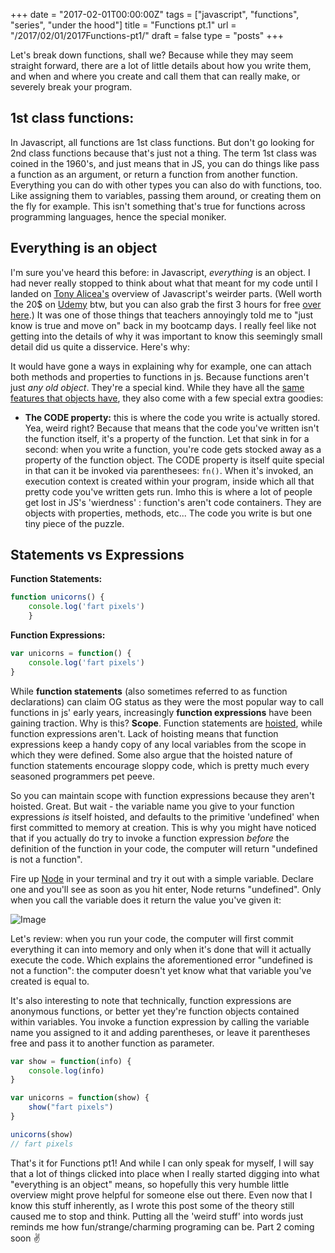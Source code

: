 +++
date = "2017-02-01T00:00:00Z"
tags = ["javascript", "functions", "series", "under the hood"]
title = "Functions pt.1"
url = "/2017/02/01/2017Functions-pt1/"
draft = false
type = "posts"
+++

Let's break down functions, shall we? Because while they may seem straight forward, there are a lot of little details about how you write them, and when and where you create and call them that can really make, or severely break your program.

## 1st class functions:
In Javascript, all functions are 1st class functions. But don't go looking for 2nd class functions because that's just not a thing. The term 1st class was coined in the 1960's, and just means that in JS, you can do things like pass a function as an argument,  or return a function from another function. Everything you can do with other types you can also do with functions, too. Like assigning them to variables, passing them around, or creating them on the fly for example. This isn't something that's true for functions across programming languages, hence the special moniker.

## Everything is an object
I'm sure you've heard this before: in Javascript, _everything_ is an object. I had never really stopped to think about what that meant for my code until I landed on [Tony Alicea's](https://twitter.com/anthonypalicea?lang=en) overview of Javascript's weirder parts. (Well worth the 20$ on [Udemy](https://www.udemy.com/understand-javascript/) btw, but you can also grab the first 3 hours for free [over here](https://www.youtube.com/watch?v=Bv_5Zv5c-Ts).) It was one of those things that teachers annoyingly told me to "just know is true and move on" back in my bootcamp days. I really feel like not getting into the details of why it was important to know this seemingly small detail did us quite a disservice. Here's why:

 It would have gone a ways in explaining why for example, one can attach both methods and properties to functions in js. Because functions aren't just _any old object_. They're a special kind. While they have all the [same features that objects have](https://developer.mozilla.org/en-US/docs/Learn/JavaScript/Objects/Basics), they also come with a few special extra goodies:

- __The CODE property:__ this is where the code you write is actually stored. Yea, weird right? Because that means that the code you've written isn't the function itself, it's a property of the function. Let that sink in for a second: when you write a function, you're code gets stocked away as a property of the function object. The CODE property is itself quite special in that can it be invoked via parenthesees: `fn()`. When it's invoked,  an execution context is created within your program, inside which all that pretty code you've written gets run. Imho this is where a lot of people get lost in JS's 'wierdness' : function's aren't code containers. They are objects with properties, methods, etc... The code you write is but one tiny piece of the puzzle.

## Statements vs Expressions
__Function Statements:__
```javascript
function unicorns() {
	console.log('fart pixels')
	}
```

__Function Expressions:__
```javascript
var unicorns = function() {
	console.log('fart pixels')
}
```

While __function statements__ (also sometimes referred to as function declarations) can claim OG status as they were the most popular way to call functions in js' early years, increasingly __function expressions__ have been gaining traction. Why is this? __Scope__. Function statements are [hoisted](https://developer.mozilla.org/en-US/docs/Glossary/Hoisting), while function expressions aren't. Lack of hoisting means that function expressions keep a handy copy of any local variables from the scope in which they were defined. Some also argue that the hoisted nature of function statements encourage sloppy code, which is pretty much every seasoned programmers pet peeve.

So you can maintain scope with function expressions because they aren't hoisted. Great. But wait - the variable name you give to your function expressions _is_ itself hoisted, and defaults to the primitive 'undefined' when first committed to memory at creation. This is why you might have noticed that if you actually do try to invoke a function expression _before_  the definition of the function in your code, the computer will return "undefined is not a function".

Fire up [Node](https://nodejs.org/en/) in your terminal and try it out with a simple variable. Declare one and you'll see as soon as you hit enter, Node returns "undefined". Only when you call the variable does it return the value you've given it:

![Image](https://raw.githubusercontent.com/unicornsfartpixels/unicornsfartpixels.github.io/master/media/node.png)

Let's review: when you run your code, the computer will first commit everything it can into memory and only when it's done that will it actually execute the code. Which explains the aforementioned error "undefined is not a function": the computer doesn't yet know what that variable you've created is equal to.

It's also interesting to note that technically, function expressions are anonymous functions, or better yet they're function objects contained within variables. You invoke a function expression by calling the variable name you assigned to it and adding parentheses, or leave it parentheses free and pass it to another function as parameter.

```javascript
var show = function(info) {
	console.log(info)
}

var unicorns = function(show) {
	show("fart pixels")
}

unicorns(show)
// fart pixels
```

That's it for Functions pt1! And while I can only speak for myself, I will say that a lot of things clicked into place when I really started digging into what "everything is an object" means, so hopefully this very humble little overview might prove helpful for someone else out there. Even now that I know this stuff inherently, as I wrote this post some of the theory still caused me to stop and think. Putting all the 'weird stuff' into words just reminds me how fun/strange/charming programing can be. Part 2 coming soon ✌️
